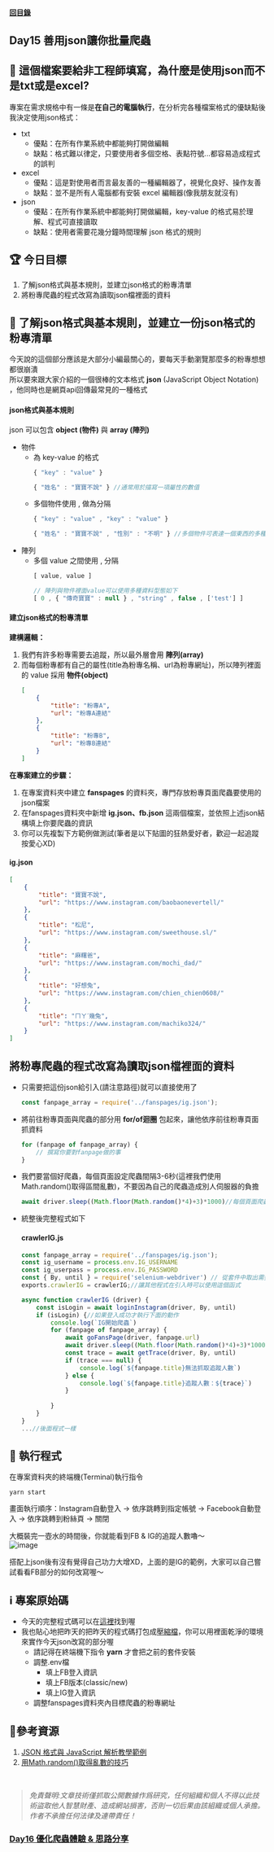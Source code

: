 #### [回目錄](../README.md)
## Day15 善用json讓你批量爬蟲

🤔 這個檔案要給非工程師填寫，為什麼是使用json而不是txt或是excel?
----
專案在需求規格中有一條是**在自己的電腦執行**，在分析完各種檔案格式的優缺點後我決定使用json格式：
* txt
    * 優點：在所有作業系統中都能夠打開做編輯
    * 缺點：格式難以律定，只要使用者多個空格、表點符號...都容易造成程式的誤判
* excel
    * 優點：這是對使用者而言最友善的一種編輯器了，視覺化良好、操作友善
    * 缺點：並不是所有人電腦都有安裝 excel 編輯器(像我朋友就沒有)
* json
    * 優點：在所有作業系統中都能夠打開做編輯，key-value 的格式易於理解、程式可直接讀取
    * 缺點：使用者需要花幾分鐘時間理解 json 格式的規則

🏆 今日目標
----
1. 了解json格式與基本規則，並建立json格式的粉專清單
2. 將粉專爬蟲的程式改寫為讀取json檔裡面的資料

🤔 了解json格式與基本規則，並建立一份json格式的粉專清單
----
今天說的這個部分應該是大部分小編最關心的，要每天手動瀏覽那麼多的粉專想想都很崩潰  
所以要來跟大家介紹的一個很棒的文本格式 **json** (JavaScript Object Notation) ，他同時也是網頁api回傳最常見的一種格式  

#### json格式與基本規則
json 可以包含 **object (物件)** 與 **array (陣列)** 
* 物件
    * 為 key-value 的格式
        ```js
        { "key" : "value" }

        { "姓名" : "寶寶不說" } //通常用於描寫一項屬性的數值
        ```
    * 多個物件使用 , 做為分隔
        ```js
        { "key" : "value" , "key" : "value" }

        { "姓名" : "寶寶不說" , "性別" : "不明" } //多個物件可表達一個東西的多種屬性
        ```
* 陣列
    * 多個 value 之間使用 , 分隔
        ```js
        [ value, value ]

        // 陣列與物件裡面value可以使用多種資料型態如下
        [ 0 , { "傳奇寶寶" : null } , "string" , false , ['test'] ]
        ```

#### 建立json格式的粉專清單
**建構邏輯：**
1. 我們有許多粉專需要去追蹤，所以最外層會用 **陣列(array)**  
2. 而每個粉專都有自己的屬性(title為粉專名稱、url為粉專網址)，所以陣列裡面的 value 採用 **物件(object)** 
    ```json
    [
        {
            "title": "粉專A",
            "url": "粉專A連結"
        },
        {
            "title": "粉專B",
            "url": "粉專B連結"
        }  
    ]
    ```
**在專案建立的步驟：**
1. 在專案資料夾中建立 **fanspages** 的資料夾，專門存放粉專頁面爬蟲要使用的json檔案
2. 在fanspages資料夾中新增 **ig.json、fb.json** 這兩個檔案，並依照上述json結構填上你要爬蟲的資訊  
3. 你可以先複製下方範例做測試(筆者是以下貼圖的狂熱愛好者，歡迎一起追蹤按愛心XD)
#### ig.json
```json
[
    {
        "title": "寶寶不說",
        "url": "https://www.instagram.com/baobaonevertell/"
    },
    {
        "title": "松尼",
        "url": "https://www.instagram.com/sweethouse.sl/"
    },
    {
        "title": "麻糬爸",
        "url": "https://www.instagram.com/mochi_dad/"
    },
    {
        "title": "好想兔",
        "url": "https://www.instagram.com/chien_chien0608/"
    },
    {
        "title": "ㄇㄚˊ幾兔",
        "url": "https://www.instagram.com/machiko324/"
    }
]
```

將粉專爬蟲的程式改寫為讀取json檔裡面的資料
----
* 只需要把這份json給引入(請注意路徑)就可以直接使用了  
    ```js
    const fanpage_array = require('../fanspages/ig.json');
    ```
* 將前往粉專頁面與爬蟲的部分用 **for/of迴圈** 包起來，讓他依序前往粉專頁面抓資料
    ```js
    for (fanpage of fanpage_array) {
        // 撰寫你要對fanpage做的事       
    }
    ```
* 我們要當個好爬蟲，每個頁面設定爬蟲間隔3-6秒(這裡我們使用Math.random()取得區間亂數)，不要因為自己的爬蟲造成別人伺服器的負擔
    ```js
    await driver.sleep((Math.floor(Math.random()*4)+3)*1000)//每個頁面爬蟲停留3~6秒，不要造成別人的伺服器負擔
    ```
* 統整後完整程式如下
    #### crawlerIG.js
    ```js
    const fanpage_array = require('../fanspages/ig.json');
    const ig_username = process.env.IG_USERNAME
    const ig_userpass = process.env.IG_PASSWORD
    const { By, until } = require('selenium-webdriver') // 從套件中取出需要用到的功能
    exports.crawlerIG = crawlerIG;//讓其他程式在引入時可以使用這個函式

    async function crawlerIG (driver) {
        const isLogin = await loginInstagram(driver, By, until)
        if (isLogin) {//如果登入成功才執行下面的動作
            console.log(`IG開始爬蟲`)
            for (fanpage of fanpage_array) {
                await goFansPage(driver, fanpage.url)
                await driver.sleep((Math.floor(Math.random()*4)+3)*1000)//每個頁面爬蟲停留3~6秒，不要造成別人的伺服器負擔
                const trace = await getTrace(driver, By, until)
                if (trace === null) {
                    console.log(`${fanpage.title}無法抓取追蹤人數`)
                } else {
                    console.log(`${fanpage.title}追蹤人數：${trace}`)
                }
                
            }
        }
    }
    ...//後面程式一樣
    ```

🚀 執行程式
----
在專案資料夾的終端機(Terminal)執行指令
```vim
yarn start
```
畫面執行順序：Instagram自動登入 &rarr; 依序跳轉到指定帳號 &rarr; Facebook自動登入 &rarr; 依序跳轉到粉絲頁 &rarr; 關閉

大概裝完一壺水的時間後，你就能看到FB & IG的追蹤人數嚕～  
![image](./article_img/terminal.png)  

搭配上json後有沒有覺得自己功力大增XD，上面的是IG的範例，大家可以自己嘗試看看FB部分的如何改寫喔～


ℹ️ 專案原始碼
----
* 今天的完整程式碼可以在[這裡](https://github.com/dean9703111/ithelp_30days/tree/master/day15)找到喔
* 我也貼心地把昨天的把昨天的程式碼打包成[壓縮檔](https://github.com/dean9703111/ithelp_30days/tree/master/sampleCode/day14_sample_code.zip)，你可以用裡面乾淨的環境來實作今天json改寫的部分喔
    * 請記得在終端機下指令 **yarn** 才會把之前的套件安裝
    * 調整.env檔
        * 填上FB登入資訊
        * 填上FB版本(classic/new)
        * 填上IG登入資訊
    * 調整fanspages資料夾內目標爬蟲的粉專網址

📖參考資源
----
1. [JSON 格式與 JavaScript 解析教學範例](https://www.footmark.info/programming-language/javascript/json-format-and-javascript/)
2. [用Math.random()取得亂數的技巧](https://ithelp.ithome.com.tw/articles/10197904)
<br>

>*免責聲明:文章技術僅抓取公開數據作爲研究，任何組織和個人不得以此技術盜取他人智慧財產、造成網站損害，否則一切后果由該組織或個人承擔。作者不承擔任何法律及連帶責任！*
### [Day16 優化爬蟲體驗 & 思路分享](/day16/README.md)